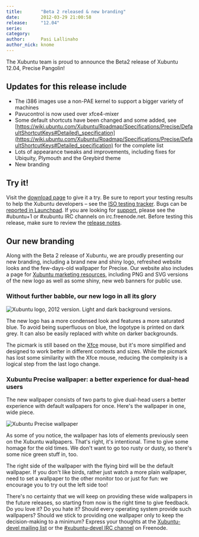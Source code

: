 ```yaml
---
title:       "Beta 2 released & new branding"
date:        2012-03-29 21:00:58
release:     "12.04"
serie:       
category:    
author:      Pasi Lallinaho
author_nick: knome
---
```


The Xubuntu team is proud to announce the Beta2 release of Xubuntu 12.04, Precise Pangolin!

Updates for this release include
--------------------------------

- The i386 images use a non-PAE kernel to support a bigger variety of machines
- Pavucontrol is now used over xfce4-mixer
- Some default shortcuts have been changed and some added, see [https://wiki.ubuntu.com/Xubuntu/Roadmap/Specifications/Precise/DefaultShortcutKeys#Detailed\_specification](https://wiki.ubuntu.com/Xubuntu/Roadmap/Specifications/Precise/DefaultShortcutKeys#Detailed_specification) for the complete list
- Lots of appearance tweaks and improvements, including fixes for Ubiquity, Plymouth and the Greybird theme
- New branding

Try it!
-------

Visit the [download page](http://cdimage.ubuntu.com/xubuntu/releases/12.04/beta-2/) to give it a try. Be sure to report your testing results to help the Xubuntu developers – see the [ISO testing tracker](http://iso.qa.ubuntu.com/qatracker/build/xubuntu/all). Bugs can be [reported in Launchpad](https://launchpad.net/ubuntu/+filebug/). If you are looking for [support](../help), please see the #ubuntu+1 or #xubuntu IRC channels on irc.freenode.net. Before testing this release, make sure to review the [release notes](https://wiki.ubuntu.com/PrecisePangolin/TechnicalOverview/Beta2).

Our new branding
----------------

Along with the Beta 2 release of Xubuntu, we are proudly presenting our new branding, including a brand new and shiny logo, refreshed website looks and the few-days-old wallpaper for Precise. Our website also includes a page for [Xubuntu marketing resources](http://xubuntu.org/marketingresources/ "Marketing Resources"), including PNG and SVG versions of the new logo as well as some shiny, new web banners for public use.

### Without further babble, our new logo in all its glory

![Xubuntu logo, 2012 version. Light and dark background versions.](/wp-content/uploads/2012/03/logo-2012.png "Xubuntu logo 2012.")

The new logo has a more condensed look and features a more saturated blue. To avoid being superfluous on blue, the logotype is printed on dark grey. It can also be easily replaced with white on darker backgrounds.

The picmark is still based on the [Xfce](http://xfce.org/) mouse, but it's more simplified and designed to work better in different contexts and sizes. While the picmark has lost some similarity with the Xfce mouse, reducing the complexity is a logical step from the last logo change.

### Xubuntu Precise wallpaper: a better experience for dual-head users

The new wallpaper consists of two parts to give dual-head users a better experience with default wallpapers for once. Here's the wallpaper in one, wide piece.

![](/wp-content/uploads/2012/03/precise-wallpaper.png "Xubuntu Precise wallpaper")

As some of you notice, the wallpaper has lots of elements previously seen on the Xubuntu wallpapers. That's right, it's intentional. Time to give some homage for the old times. We don't want to go too rusty or dusty, so there's some nice green stuff in, too.

The right side of the wallpaper with the flying bird will be the default wallpaper. If you don't like birds, rather just watch a more plain wallpaper, need to set a wallpaper to the other monitor too or just for fun: we encourage you to try out the left side too!

There's no certainty that we will keep on providing these wide wallpapers in the future releases, so starting from now is the right time to give feedback. Do you love it? Do you hate it? Should every operating system provide such wallpapers? Should we stick to providing one wallpaper only to keep the decision-making to a minimum? Express your thoughts at the [Xubuntu-devel mailing list](https://lists.ubuntu.com/mailman/listinfo/xubuntu-devel) or the [\#xubuntu-devel IRC channel](http://webchat.freenode.net/?channels=xubuntu-devel&nick=xubuntu...&prompt=1) on Freenode.
